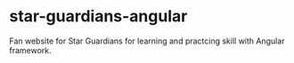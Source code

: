 # star-guardians-angular
Fan website for Star Guardians for learning and practcing skill with Angular framework.
